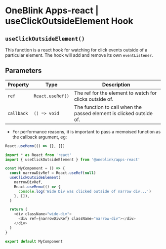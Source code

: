 # OneBlink Apps-react | useClickOutsideElement Hook

## `useClickOutsideElement()`

This function is a react hook for watching for click events outside of a particular element. The hook will add and remove its own `eventListener`.

## Parameters

| Property   | Type             | Description                                                         |
| ---------- | ---------------- | ------------------------------------------------------------------- |
| `ref`      | `React.useRef()` | The ref for the element to watch for clicks outside of.             |
| `callback` | `() => void`     | The function to call when the passed element is clicked outside of. |

- For performance reasons, it is important to pass a memoised function as the callback argument, eg:

```js
React.useMemo(() => {}, [])
```

```js
import * as React from 'react'
import { useClickOutsideElement } from '@oneblink/apps-react'

const MyComponent = () => {
  const narrowDivRef = React.useRef(null)
  useClickOutsideElement(
    narrowDivRef,
    React.useMemo(() => {
      console.log('Wide Div was clicked outside of narrow div...')
    }, []),
  )

  return (
    <div className="wide-div">
      <div ref={narrowDivRef} className="narrow-div"></div>
    </div>
  )
}

export default MyComponent
```
